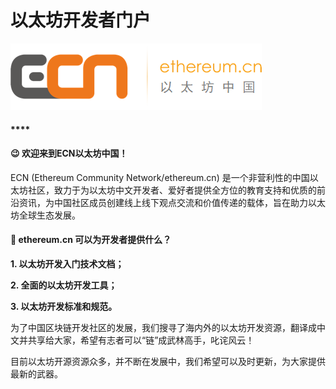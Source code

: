 # 以太坊开发者门户

![](.gitbook/assets/ecn-logo1.png)

#### \*\*\*\*

#### 😉 **欢迎来到ECN以太坊中国！**

ECN \(Ethereum Community Network/ethereum.cn\) 是一个非营利性的中国以太坊社区，致力于为以太坊中文开发者、爱好者提供全方位的教育支持和优质的前沿资讯，为中国社区成员创建线上线下观点交流和价值传递的载体，旨在助力以太坊全球生态发展。



#### 🤔 ethereum.cn 可以为开发者提供什么？

**1. 以太坊开发入门技术文档；**

**2. 全面的以太坊开发工具；**

**3. 以太坊开发标准和规范。**

为了中国区块链开发社区的发展，我们搜寻了海内外的以太坊开发资源，翻译成中文并共享给大家，希望有志者可以“链”成武林高手，叱诧风云！

目前以太坊开源资源众多，并不断在发展中，我们希望可以及时更新，为大家提供最新的武器。









